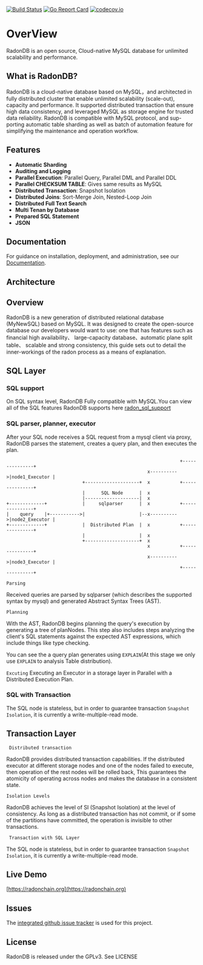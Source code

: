 [![Build Status](https://travis-ci.org/radondb/radon.png)](https://travis-ci.org/radondb/radon)
[![Go Report Card](https://goreportcard.com/badge/github.com/radondb/radon)](https://goreportcard.com/report/github.com/radondb/radon)
[![codecov.io](https://codecov.io/gh/radondb/radon/graphs/badge.svg)](https://codecov.io/gh/radondb/radon/branch/master)

# OverView
RadonDB is an open source, Cloud-native MySQL database for unlimited scalability and performance.

## What is RadonDB?

RadonDB is a cloud-native database based on MySQL，and architected in fully distributed cluster that enable unlimited scalability (scale-out), capacity and performance. It supported distributed transaction that ensure high data consistency, and leveraged MySQL as storage engine for trusted data reliability. RadonDB is compatible with MySQL protocol, and sup-porting automatic table sharding as well as batch of automation feature for simplifying the maintenance and operation workflow.

## Features

* **Automatic Sharding**
* **Auditing and Logging**
* **Parallel Execution**: Parallel Query, Parallel DML and Parallel DDL
* **Parallel CHECKSUM TABLE**: Gives same results as MySQL
* **Distributed Transaction**: Snapshot Isolation
* **Distributed Joins**: Sort-Merge Join, Nested-Loop Join
* **Distributed Full Text Search**
* **Multi Tenan by Database**
* **Prepared SQL Statement**
* **JSON**

## Documentation
For guidance on installation, deployment, and administration, see our [Documentation](docs).


## Architecture

## Overview
RadonDB is a new generation of distributed relational database (MyNewSQL) based on MySQL. It was designed to create the open-source database our developers would want to use: one that has features such as financial high availability、
large-capacity database、automatic plane split table、 scalable and strong consistency, this guide sets out to detail the inner-workings of the radon process as a means of explanation.


## SQL Layer

### SQL support
On SQL syntax level, RadonDB Fully compatible with MySQL.You can view all of the SQL features RadonDB supports here  [radon_sql_support](docs/radon_sql_support.md)

###  SQL parser, planner, executor

After your SQL node  receives a SQL request from a mysql client via proxy, RadonDB parses the statement, creates a query plan, and then executes the plan.




                                                                    +---------------+
                                                        x---------->|node1_Executor |
                                +--------------------+  x           +---------------+
                                |      SQL Node      |  x
                                |--------------------|  x
    +-------------+             |     sqlparser      |  x           +---------------+
    |    query    |+----------->|                    |--x---------->|node2_Executor |
    +-------------+             |  Distributed Plan  |  x           +---------------+
                                |                    |  x
                                +--------------------+  x
                                                        x           +---------------+
                                                        x---------->|node3_Executor |
                                                                    +---------------+



``` Parsing ```

Received queries are parsed by sqlparser (which describes the supported syntax by mysql) and generated Abstract Syntax Trees (AST).


``` Planning ```

With the AST, RadonDB begins planning the query's execution by generating a tree of planNodes.
This step also includes steps analyzing the client's SQL statements against the expected AST expressions, which include things like type checking.

You can see the a query plan  generates using `EXPLAIN`(At this stage we only use `EXPLAIN` to  analysis  Table distribution).

``` Excuting ```
Executing an Executor in a storage layer in Parallel with a Distributed Execution Plan.

### SQL with Transaction
The SQL node is stateless, but in order to guarantee transaction `Snapshot Isolation`, it is currently a write-multiple-read mode.


## Transaction Layer

``` Distributed transaction```

RadonDB provides distributed transaction capabilities. If the distributed executor at different storage nodes and one of the nodes failed to execute, then operation of the rest nodes will be rolled back, This guarantees the atomicity of operating across nodes  and makes the database in a consistent state.

```Isolation Levels```

RadonDB achieves the level of SI (Snapshot Isolation) at the level of consistency. As long as a distributed transaction has not commit, or if some of the partitions have committed, the operation is invisible to other transactions.

``` Transaction with SQL Layer```

The SQL node is stateless, but in order to guarantee transaction `Snapshot Isolation`, it is currently a write-multiple-read mode.

## Live Demo
 [https://radonchain.org](https://radonchain.org)

## Issues

The [integrated github issue tracker](https://github.com/radondb/radon/issues)
is used for this project.

## License

RadonDB is released under the GPLv3. See LICENSE

